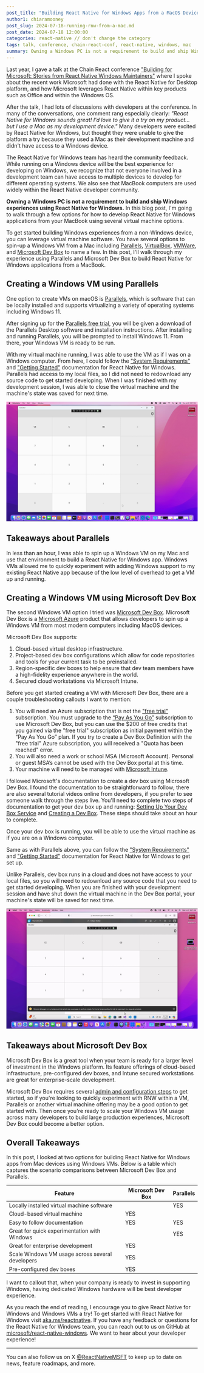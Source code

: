 ```yaml
---
post_title: "Building React Native for Windows Apps from a MacOS Device"
author1: chiaramooney
post_slug: 2024-07-18-running-rnw-from-a-mac.md
post_date: 2024-07-18 12:00:00
categories: react-native // don't change the category
tags: talk, conference, chain-react-conf, react-native, windows, mac
summary: Owning a Windows PC is not a requirement to build and ship Windows experiences. In this blog post, I'll walk through my investigation of how to develop React Native for Windows applications from a Mac.
---
```


Last year, I gave a talk at the Chain React conference ["Building for Microsoft: Stories from React Native Windows Maintainers"](https://www.youtube.com/watch?v=kMJNEFHj8b8&t=13s&pp=ygUeY2hhaW4gcmVhY3QgMjAyMyBjaGlhcmEgbW9vbmV5) where I spoke about the recent work Microsoft had done with the React Native for Desktop platform, and how Microsoft leverages React Native within key products such as Office and within the Windows OS.

After the talk, I had lots of discussions with developers at the conference. In many of the conversations, one comment rang especially clearly: _*"React Native for Windows sounds great! I'd love to give it a try on my product… but I use a Mac as my development device."*_ Many developers were excited by React Native for Windows, but thought they were unable to give the platform a try because they used a Mac as their development machine and didn't have access to a Windows device.

The React Native for Windows team has heard the community feedback. While running on a Windows device will be the best experience for developing on Windows, we recognize that not everyone involved in a development team can have access to multiple devices to develop for different operating systems. We also see that MacBook computers are used widely within the React Native developer community.

**Owning a Windows PC is not a requirement to build and ship Windows experiences using React Native for Windows.** In this blog post, I'm going to walk through a few options for how to develop React Native for Windows applications from your MacBook using several virtual machine options.

To get started building Windows experiences from a non-Windows device, you can leverage virtual machine software. You have several options to spin-up a Windows VM from a Mac including [Parallels](https://www.parallels.com/), [VirtualBox](https://www.virtualbox.org/), [VMWare](https://www.vmware.com/), and [Microsoft Dev Box](https://azure.microsoft.com/products/dev-box/) to name a few. In this post, I'll walk through my experience using Parallels and Microsoft Dev Box to build React Native for Windows applications from a MacBook.

## Creating a Windows VM using Parallels

One option to create VMs on macOS is [Parallels](https://www.parallels.com/), which is software that can be locally installed and supports virtualizing a variety of operating systems including Windows 11.

After signing up for the [Parallels free trial](https://www.parallels.com/products/desktop/trial/), you will be given a download of the Parallels Desktop software and installation instructions. After installing and running Parallels, you will be prompted to install Windows 11. From there, your Windows VM is ready to be run.

With my virtual machine running, I was able to use the VM as if I was on a Windows computer. From here, I could follow the ["System Requirements"](https://microsoft.github.io/react-native-windows/docs/rnw-dependencies) and ["Getting Started"](https://microsoft.github.io/react-native-windows/docs/getting-started) documentation for React Native for Windows. Parallels had access to my local files, so I did not need to redownload any source code to get started developing. When I was finished with my development session, I was able to close the virtual machine and the machine's state was saved for next time.

![](assets/2024-07-18-running-rnw-from-a-mac/Screenshot-Parallels.jpg)

## Takeaways about Parallels

In less than an hour, I was able to spin up a Windows VM on my Mac and use that environment to build a React Native for Windows app. Windows VMs allowed me to quickly experiment with adding Windows support to my existing React Native app because of the low level of overhead to get a VM up and running.

## Creating a Windows VM using Microsoft Dev Box

The second Windows VM option I tried was [Microsoft Dev Box](https://azure.microsoft.com/products/dev-box/). Microsoft Dev Box is a [Microsoft Azure](https://azure.microsoft.com) product that allows developers to spin up a Windows VM from most modern computers including MacOS devices.

Microsoft Dev Box supports:

1. Cloud-based virtual desktop infrastructure.
1. Project-based dev box configurations which allow for code repositories and tools for your current task to be preinstalled.
1. Region-specific dev boxes to help ensure that dev team members have a high-fidelity experience anywhere in the world.
1. Secured cloud workstations via Microsoft Intune.

Before you get started creating a VM with Microsoft Dev Box, there are a couple troubleshooting callouts I want to mention:

1. You will need an Azure subscription that is not the ["free trial"](https://azure.microsoft.com/free/) subscription. You must upgrade to the [“Pay As You Go”](https://azure.microsoft.com/pricing/purchase-options/pay-as-you-go/) subscription to use Microsoft Dev Box, but you can use the $200 of free credits that you gained via the "free trial" subscription as initial payment within the “Pay As You Go” plan. If you try to create a Dev Box Definition with the "free trial" Azure subscription, you will received a "Quota has been reached" error.
1. You will also need a work or school MSA (Microsoft Account). Personal or guest MSA’s cannot be used with the Dev Box portal at this time.
1. Your machine will need to be managed with [Microsoft Intune](https://www.microsoft.com/security/business/Microsoft-Intune).

I followed Microsoft's documentation to create a dev box using Microsoft Dev Box. I found the documentation to be straightforward to follow; there are also several tutorial videos online from developers, if you prefer to see someone walk through the steps live. You'll need to complete two steps of documentation to get your dev box up and running: [Setting Up Your Dev Box Service](https://learn.microsoft.com/azure/dev-box/quickstart-configure-dev-box-service) and [Creating a Dev Box](https://learn.microsoft.com/azure/dev-box/quickstart-create-dev-box). These steps should take about an hour to complete.

Once your dev box is running, you will be able to use the virtual machine as if you are on a Windows computer.

Same as with Parallels above, you can follow the ["System Requirements"](https://microsoft.github.io/react-native-windows/docs/rnw-dependencies) and ["Getting Started"](https://microsoft.github.io/react-native-windows/docs/getting-started) documentation for React Native for Windows to get set up. 

Unlike Parallels, dev box runs in a cloud and does not have access to your local files, so you will need to redownload any source code that you need to get started developing. When you are finished with your development session and have shut down the virtual machine in the Dev Box portal, your machine's state will be saved for next time.

![](assets/2024-07-18-running-rnw-from-a-mac/Screenshot-MicrosoftDevBox.jpg)

## Takeaways about Microsoft Dev Box

Microsoft Dev Box is a great tool when your team is ready for a larger level of investment in the Windows platform. Its feature offerings of cloud-based infrastructure, pre-configured dev boxes, and Intune secured workstations are great for enterprise-scale development.

Microsoft Dev Box requires several [admin and configuration steps](https://learn.microsoft.com/azure/dev-box/quickstart-configure-dev-box-service) to get started, so if you're looking to quickly experiment with RNW within a VM, Parallels or another virtual machine offering may be a good option to get started with. Then once you're ready to scale your Windows VM usage across many developers to build large production experiences, Microsoft Dev Box could become a better option.

## Overall Takeaways

In this post, I looked at two options for building React Native for Windows apps from Mac devices using Windows VMs. Below is a table which captures the scenario comparisons between Microsoft Dev Box and Parallels.

| Feature                                          | Microsoft Dev Box | Parallels |
| ------------------------------------------------ | ----------------- | --------- |
| Locally installed virtual machine software       |                   | YES       |
| Cloud-based virtual machine                      | YES               |           |
| Easy to follow documentation                     | YES               | YES       |
| Great for quick experimentation with Windows     |                   | YES       |
| Great for enterprise development                 | YES               |           |
| Scale Windows VM usage across several developers | YES               |           |
| Pre-configured dev boxes                         | YES               |           |

I want to callout that, when your company is ready to invest in supporting Windows, having dedicated Windows hardware will be best developer experience.

As you reach the end of reading, I encourage you to give React Native for Windows and Windows VMs a try! To get started with React Native for Windows visit [aka.ms/reactnative](https://microsoft.github.io/react-native-windows/). If you have any feedback or questions for the React Native for Windows team, you can reach out to us on GitHub at [microsoft/react-native-windows](https://github.com/microsoft/react-native-windows). We want to hear about your developer experience!

---

You can also follow us on X [@ReactNativeMSFT](https://x.com/reactnativemsft) to keep up to date on news, feature roadmaps, and more.
